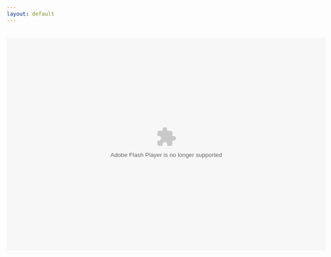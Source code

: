 ```yaml
---
layout: default
---
```

<title>FPA: World 2</title>
<div align="center">
<br />
<object align="middle" data="../FPAWorld2.swf" height="480" type="application/x-shockwave-flash" width="720"></object>
